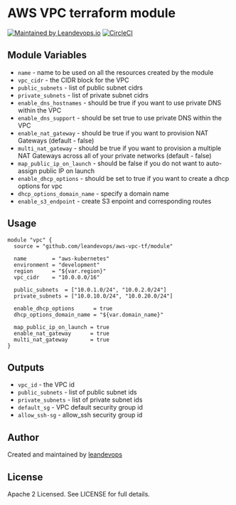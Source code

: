 # AWS VPC terraform module
[![Maintained by Leandevops.io](https://img.shields.io/badge/maintained%20by-leandevops-green.svg)](https://img.shields.io/badge/maintained%20by-leandevops-green.svg)
[![CircleCI](https://circleci.com/gh/leandevops/terraform-aws-vpc.svg?style=svg)](https://circleci.com/gh/leandevops/terraform-aws-vpc)

## Module Variables

- `name` - name to be used on all the resources created by the module
- `vpc_cidr` - the CIDR block for the VPC
- `public_subnets` - list of public subnet cidrs
- `private_subnets` - list of private subnet cidrs
- `enable_dns_hostnames` - should be true if you want to use private DNS within the VPC
- `enable_dns_support` - should be set true to use private DNS within the VPC
- `enable_nat_gateway` - should be true if you want to provision NAT Gateways (default - false)
- `multi_nat_gateway` - should be true if you want to provision a multiple NAT Gateways across all of your private networks (default - false)
- `map_public_ip_on_launch` - should be false if you do not want to auto-assign public IP on launch
- `enable_dhcp_options` - should be set to true if you want to create a dhcp options for vpc
- `dhcp_options_domain_name` - specify a domain name
- `enable_s3_endpoint` - create S3 enpoint and corresponding routes

## Usage

```hcl
module "vpc" {
  source = "github.com/leandevops/aws-vpc-tf/module"

  name        = "aws-kubernetes"
  environment = "development"
  region      = "${var.region}"
  vpc_cidr    = "10.0.0.0/16"

  public_subnets  = ["10.0.1.0/24", "10.0.2.0/24"]
  private_subnets = ["10.0.10.0/24", "10.0.20.0/24"]

  enable_dhcp_options      = true
  dhcp_options_domain_name = "${var.domain_name}"

  map_public_ip_on_launch = true
  enable_nat_gateway      = true
  multi_nat_gateway       = true
}
```

## Outputs

- `vpc_id` - the VPC id
- `public_subnets` - list of public subnet ids
- `private_subnets` - list of private subnet ids
- `default_sg` - VPC default security group id
- `allow_ssh-sg` - allow_ssh security group id

## Author
Created and maintained by [leandevops](https://github.com/leandevops)

## License
Apache 2 Licensed. See LICENSE for full details.
